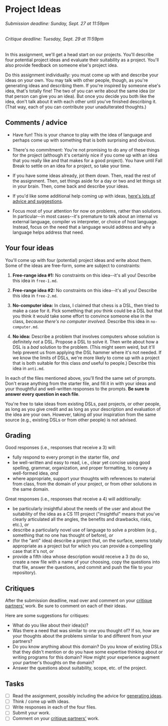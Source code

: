 [Teams]: https://github.com/hmc-cs111-fall2015/project-ideas/wiki/Peer-review
[ProjectGen]: https://github.com/hmc-cs111-fall2015/project-ideas/wiki/Project-generation

# Project Ideas
###### _Submission deadline: Sunday, Sept. 27 at 11:59pm_
###### _Critique deadline: Tuesday, Sept. 29 at 11:59pm_

In this assignment, we'll get a head start on our projects. You'll describe four
potential project ideas and evaluate their suitability as a project. You'll
also provide feedback on someone else's project idea.

Do this assignment individually: you must come up with and describe your ideas 
on your own. You may talk with other people, though, as you're generating ideas
and describing them. If you're inspired by someone else's idea, that's totally
fine! The two of you can write about the same idea (or that person can give you
an idea). But once you decide you both like the idea, don't talk about it with
each other until you've finished describing it. (That way, each of you can
contribute your unadulterated thoughts.)

## Comments / advice

   + Have fun! This is your chance to play with the idea of language and perhaps
   come up with something that is both surprising and obvious.

   + There's no commitment: You're not promising to do any of these things for
   the project (although it's certainly nice if you come up with an idea that
   you really like and that makes for a good project). You have until Fall Break
   to settle on an idea for a project, so take your time.

   + If you have some ideas already, jot them down. Then, read the rest of the
   assignment. Then, set things aside for a day or two and let things sit in
   your brain. Then, come back and describe your ideas.

   + If you'd like some additional help coming up with ideas, [here's lots of
   advice and suggestions][ProjectGen].

   + Focus most of your attention for now on problems, rather than solutions. In
   particular--in most cases--it's premature to talk about an internal _vs_
   external language, compiler _vs_ interpreter, or choice of host language.
   Instead, focus on the need that a language would address and why a language
   helps address that need.

## Your four ideas
You'll come up with four (potential) project ideas and write about them. Some of
the ideas are free-form, some are subject to constraints:

   1. **Free-range idea #1:** No constraints on this idea--it's all you! 
   Describe this idea in `free-1.md`.

   1. **Free-range idea #2:** No constraints on this idea--it's all you! 
   Describe this idea in `free-2.md`.

   1. **No-computer idea:** In
   class, I claimed that chess is a DSL, then tried to make a case for it. Pick
   something that _you_ think could be a DSL but that you think it would take
   some effort to convince someone else in the class, _because there's no
   computer involved_. Describe this idea in `no-computer.md`.

   1. **No idea:** Describe a problem that involves computers whose solution is 
   definitely _not_ a DSL. Propose a DSL to solve it. Then write about how a DSL
   is a _bad_ solution to the problem. (This might seem weird, but it'll help
   prevent us from applying the DSL hammer where it's not needed. If we know the
   limits of DSLs, we're more likely to come up with a project that is both
   suitable for this class _and_ useful to people.) Describe this idea in 
   `anti.md`.

In each of the files mentioned above, you'll find the same set of prompts.
Don't erase anything from the starter file, and fill it in with your ideas and
your thoughtful and well-written responses to the prompts. **Be sure to answer 
every question in each file**.

You're free to take ideas from existing DSLs, past projects, or other
people, as long as you give credit and as long as your description and 
evaluation of the idea are your own. However, taking _all_ your inspiration from
the same source (e.g., existing DSLs or from other people) is not advised. 

## Grading
Good responses (i.e., responses that receive a 3) will:

   + fully respond to every prompt in the starter file, _and_
   + be well-written and easy to read, i.e., clear yet concise using good 
   spelling, grammar, organization, and proper formatting, to convey a 
   well-formed idea, _and_
   + where appropriate, support your thoughts with references to material from
   class, from the domain of your project, or from other solutions in the same
   domain.

Great responses (i.e., responses that receive a 4) will additionally:

   + be particularly insightful about the needs of the user and about the
   suitability of the idea as a CS 111 project ("insightful" means that you've
   clearly articulated all the angles, the benefits and drawbacks, risks, etc.),
   _or_
   + describe a particularly novel use of language to solve a problem (e.g.,
   something that no one has thought of before), _or_
   + (for the "anti" idea) describe a project that, on the surface, seems
   totally appropriate as a project but for which you can provide a compelling
   case that it's not, _or_
   + provide a fifth idea whose description would receive a 3 (to do so, create
   a new file with a name of your choosing, copy the questions into that file, 
   answer the questions, and commit and push the file to your repository).

## Critiques

After the submission deadline, read over and comment on your 
[critique partners'][Teams] work. Be sure to comment on each of their ideas.

Here are some suggestions for critiques:

   + What do you like about their idea(s)?
   + Was there a need that was similar to one you thought of? If so, how are
   your thoughts about the problems similar to and different from your partners?   
   + Do you know anything about this domain? Do you know of existing DSLs that
   they didn't mention or do you have some expertise thinking about or writing
   programs for this domain? How might your experience augment your partner's
   thoughts on the domain?
   + Answer the questions about suitability, scope, etc. of the project.

## Tasks
- [ ] Read the assignment, possibly including the advice for 
[generating ideas][ProjectGen].
- [ ] Think / come up with ideas.
- [ ] Write responses in each of the four files.
- [ ] Submit your work.
- [ ] Comment on your [critique partners'][Teams] work.
